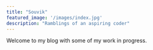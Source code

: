 ```yaml
---
title: "Souvik"
featured_image: '/images/index.jpg'
description: "Ramblings of an aspiring coder"
---
```

Welcome to my blog with some of my work in progress. 

